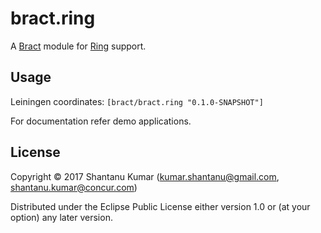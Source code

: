 # bract.ring

A [Bract](https://github.com/bract) module for [Ring](https://github.com/ring-clojure) support.


## Usage

Leiningen coordinates: `[bract/bract.ring "0.1.0-SNAPSHOT"]`

For documentation refer demo applications.


## License

Copyright © 2017 Shantanu Kumar (kumar.shantanu@gmail.com, shantanu.kumar@concur.com)

Distributed under the Eclipse Public License either version 1.0 or (at
your option) any later version.

